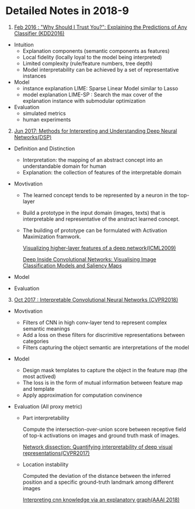 
# Detailed Notes in 2018-9

1. [Feb 2016 : "Why Should I Trust You?": Explaining the Predictions of Any Classifier (KDD2016)](https://arxiv.org/abs/1602.04938) 

- Intuition
  - Explanation components (semantic components as features)
  - Local fidelity (locally loyal to the model being interpreted)
  - Limited complexity (rule/feature numbers, tree depth)
  - Model interpretability can be achieved by a set of representative instances
- Model
  - instance explanation LIME: Sparse Linear Model similar to Lasso
  - model explanation LIME-SP : Search the max cover of the explanation instance with submodular optimization
- Evaluation
  - simulated metrics
  - human experiments

2. [Jun 2017: Methods for Interpreting and Understanding Deep Neural Networks(DSP)](http://cn.arxiv.org/abs/1706.07979)

- Definition and Distinction

  - Interpretation: the mapping of an abstract concept into an understandable domain for human
  - Explanation: the collection of features of the interpretable domain

- Movtivation

  - The learned concept tends to be represented by a neuron in the top-layer

  - Build a prototype in the input domain (images, texts) that is interpretable and representative of the anstract learned concept.

  - The building of prototype can be formulated with Activation Maximization framwork.

    [Visualizing higher-layer features of a deep network(ICML2009)](http://pdfs.semanticscholar.org/65d9/94fb778a8d9e0f632659fb33a082949a50d3.pdf)

    [Deep Inside Convolutional Networks: Visualising Image Classification Models and Saliency Maps](http://cn.arxiv.org/abs/1312.6034)

- Model

- Evaluation

3. [Oct 2017 : Interpretable Convolutional Neural Networks (CVPR2018)](https://arxiv.org/abs/1710.00935) 

- Movtivation

  - Filters of CNN in high conv-layer tend to represent complex semantic meanings
  - Add a loss on these filters for discrimitive representations between categories
  - Filters capturing the object semantic are interpretations of the model

- Model

  - Design mask templates to capture the object in the feature map (the most actived)
  - The loss is in the form of mutual information between feature map and template
  - Apply approximation for computation convinence

- Evaluation (All proxy metric)

  - Part interpretability

    Compute the intersection-over-union score between receptive field of top-k activations on images and ground truth mask of images.

    [Network dissection: Quantifying interpretability of deep visual representations(CVPR2017)](https://arxiv.org/abs/1704.05796)

  - Location instability

    Computed the deviation of the distance between the inferred position and a specific ground-truth landmark among different images

    [Interpreting cnn knowledge via an explanatory graph(AAAI 2018)](https://arxiv.org/abs/1708.01785)

